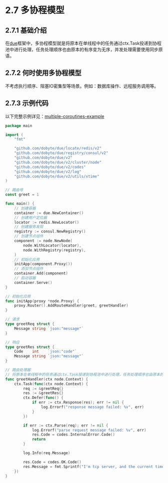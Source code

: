 # 2.7 多协程模型

## 2.7.1 基础介绍

在[due](https://github.com/dobyte/due)框架中，多协程模型就是将原本在单线程中的任务通过ctx.Task投递到协程池中进行处理，任务处理顺序也由原本的有序变为无序，并发处理需要使用同步原语。

## 2.7.2 何时使用多协程模型

不考虑执行顺序、阻塞IO密集型等场景。例如：数据库操作、远程服务调用等。

## 2.7.3 示例代码

以下完整示例详见：[multiple-coroutines-example](https://github.com/dobyte/due-docs/tree/master/examples/multiple-coroutines-example)

```go
package main

import (
	"fmt"

	"github.com/dobyte/due/locate/redis/v2"
	"github.com/dobyte/due/registry/consul/v2"
	"github.com/dobyte/due/v2"
	"github.com/dobyte/due/v2/cluster/node"
	"github.com/dobyte/due/v2/codes"
	"github.com/dobyte/due/v2/log"
	"github.com/dobyte/due/v2/utils/xtime"
)

// 路由号
const greet = 1

func main() {
	// 创建容器
	container := due.NewContainer()
	// 创建用户定位器
	locator := redis.NewLocator()
	// 创建服务发现
	registry := consul.NewRegistry()
	// 创建节点组件
	component := node.NewNode(
		node.WithLocator(locator),
		node.WithRegistry(registry),
	)
	// 初始化应用
	initApp(component.Proxy())
	// 添加节点组件
	container.Add(component)
	// 启动容器
	container.Serve()
}

// 初始化应用
func initApp(proxy *node.Proxy) {
	proxy.Router().AddRouteHandler(greet, greetHandler)
}

// 请求
type greetReq struct {
	Message string `json:"message"`
}

// 响应
type greetRes struct {
	Code    int    `json:"code"`
	Message string `json:"message"`
}

// 路由处理器
// 将原本在单线程中的任务通过ctx.Task投递到协程池中进行处理，任务处理顺序也由原本的有序变为无序，并发处理需要使用同步原语。
func greetHandler(ctx node.Context) {
	ctx.Task(func(ctx node.Context) {
		req := &greetReq{}
		res := &greetRes{}
		ctx.Defer(func() {
			if err := ctx.Response(res); err != nil {
				log.Errorf("response message failed: %v", err)
			}
		})

		if err := ctx.Parse(req); err != nil {
			log.Errorf("parse request message failed: %v", err)
			res.Code = codes.InternalError.Code()
			return
		}

		log.Info(req.Message)

		res.Code = codes.OK.Code()
		res.Message = fmt.Sprintf("I'm tcp server, and the current time is: %s", xtime.Now().Format(xtime.DateTime))
	})
}
```